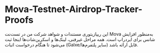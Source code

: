 # Mova-Testnet-Airdrop-Tracker-Proofs
این ریپازیتوری مستندات و شواهد شرکت من در تست‌نت Mova به‌منظور افزایش شانس برای ایردراپ است. همه مراحل غیر‌فنی، لینک‌ها و اسکرین‌شات‌ها اینجا ثبت می‌شود تا هنگام درخواست اثبات (Galxe/سایر پلتفرم‌ها) قابل ارائه باشد.
